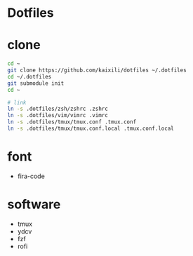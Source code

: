 # Dotfiles

# clone
```bash
cd ~
git clone https://github.com/kaixili/dotfiles ~/.dotfiles
cd ~/.dotfiles
git submodule init
cd ~

# link
ln -s .dotfiles/zsh/zshrc .zshrc
ln -s .dotfiles/vim/vimrc .vimrc
ln -s .dotfiles/tmux/tmux.conf .tmux.conf
ln -s .dotfiles/tmux/tmux.conf.local .tmux.conf.local
```

# font
- fira-code

# software
- tmux
- ydcv
- fzf
- rofi
